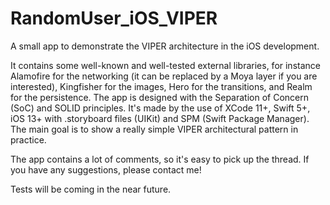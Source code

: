 # RandomUser_iOS_VIPER
A small app to demonstrate the VIPER architecture in the iOS development.

It contains some well-known and well-tested external libraries, for instance Alamofire for the networking (it can be replaced by a Moya layer if you are interested), Kingfisher for the images, Hero for the transitions, and Realm for the persistence. The app is designed with the Separation of Concern (SoC) and SOLID principles. It's made by the use of XCode 11+, Swift 5+, iOS 13+ with .storyboard files (UIKit) and SPM (Swift Package Manager). The main goal is to show a really simple VIPER architectural pattern in practice.

The app contains a lot of comments, so it's easy to pick up the thread. If you have any suggestions, please contact me!

Tests will be coming in the near future.
